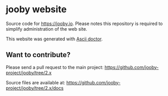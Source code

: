 # jooby website

Source code for https://jooby.io. Please notes this repository is required to simplify administration
of the web site.

This website was generated with [Ascii doctor](https://asciidoctor.org).

## Want to contribute?

Please send a pull request to the main project: https://github.com/jooby-project/jooby/tree/2.x

Source files are available at: https://github.com/jooby-project/jooby/tree/2.x/docs
